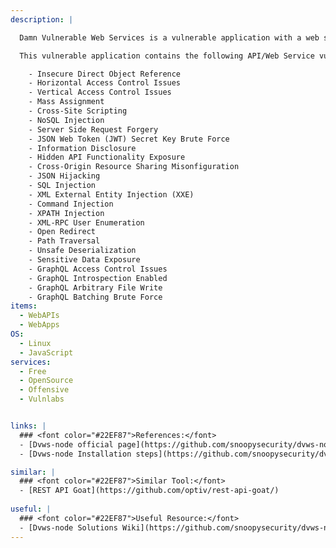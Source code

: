```yaml
---
description: |

  Damn Vulnerable Web Services is a vulnerable application with a web service and an API that can be used to learn about webservices/API related vulnerabilities.

  This vulnerable application contains the following API/Web Service vulnerabilities-

    - Insecure Direct Object Reference
    - Horizontal Access Control Issues
    - Vertical Access Control Issues
    - Mass Assignment
    - Cross-Site Scripting 
    - NoSQL Injection
    - Server Side Request Forgery
    - JSON Web Token (JWT) Secret Key Brute Force
    - Information Disclosure
    - Hidden API Functionality Exposure
    - Cross-Origin Resource Sharing Misonfiguration
    - JSON Hijacking
    - SQL Injection
    - XML External Entity Injection (XXE)
    - Command Injection
    - XPATH Injection
    - XML-RPC User Enumeration
    - Open Redirect
    - Path Traversal
    - Unsafe Deserialization 
    - Sensitive Data Exposure
    - GraphQL Access Control Issues
    - GraphQL Introspection Enabled
    - GraphQL Arbitrary File Write
    - GraphQL Batching Brute Force
items:
  - WebAPIs
  - WebApps
OS:
  - Linux
  - JavaScript
services:
  - Free
  - OpenSource
  - Offensive
  - Vulnlabs


links: |
  ### <font color="#22EF87">References:</font>
  - [Dvws-node official page](https://github.com/snoopysecurity/dvws-node)
  - [Dvws-node Installation steps](https://github.com/snoopysecurity/dvws-node#set-up-instructions)

similar: |
  ### <font color="#22EF87">Similar Tool:</font>
  - [REST API Goat](https://github.com/optiv/rest-api-goat/)
  
useful: |
  ### <font color="#22EF87">Useful Resource:</font>
  - [Dvws-node Solutions Wiki](https://github.com/snoopysecurity/dvws-node/wiki)
---
```



